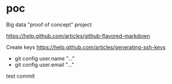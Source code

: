 poc
===

Big data "proof of concept" project

https://help.github.com/articles/github-flavored-markdown

Create keys
https://help.github.com/articles/generating-ssh-keys

* git config user.name "..."
* git config user.email "..."


test commit
